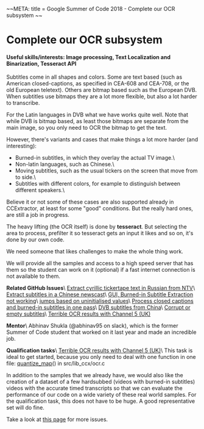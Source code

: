 
~~META:
title = Google Summer of Code 2018 - Complete our OCR subsystem
~~
# Complete our OCR subsystem

#### Useful skills/interests: Image processing, Text Localization and Binarization, Tesseract API 


Subtitles come in all shapes and colors. Some are text based (such as American closed-captions, as specified in CEA-608 and CEA-708, or the old European teletext). Others are bitmap based such as the European DVB. When subtitles use bitmaps they are a lot more flexible, but also a lot harder to transcribe.

For the Latin languages in DVB what we have works quite well. Note that while DVB is bitmap based, as least those bitmaps are separate from the main image, so you only need to OCR the bitmap to get the text.

However, there's variants and cases that make things a lot more harder (and interesting):

- Burned-in subtitles, in which they overlay the actual TV image.\\
- Non-latin languages, such as Chinese.\\
- Moving subtitles, such as the usual tickers on the screen that move from to side.\\
- Subtitles with different colors, for example to distinguish between different speakers.\\

Believe it or not some of these cases are also supported already in CCExtractor, at least for some "good" conditions. But the really hard ones, are still a job in progress.

The heavy lifting (the OCR itself) is done by **tesseract**. But selecting the area to process, prefilter it so tesseract gets an input it likes and so on, it's done by our own code.

We need someone that likes challenges to make the whole thing work.

We will provide all the samples and access to a high speed server that has them so the student can work on it (optional) if a fast internet connection is not available to them. 

__**Related GitHub Issues**__\\
[Extract cyrillic tickertape text in Russian from NTV](https://github.com/CCExtractor/ccextractor/issues/923)\\
[Extract subtitles in a Chinese newscast](https://github.com/CCExtractor/ccextractor/issues/918)\\
[GUI, Burned-in Subtitle Extraction not working](https://github.com/CCExtractor/ccextractor/issues/806)\\
[jumps based on uninitialised values](https://github.com/CCExtractor/ccextractor/issues/662)\\
[Process closed captions and burned-in subtitles in one pass](https://github.com/CCExtractor/ccextractor/issues/726)\\
[DVB subtitles from China](https://github.com/CCExtractor/ccextractor/issues/224)\\
[Corrupt or empty subtitles](https://github.com/CCExtractor/ccextractor/issues/243)\\
[Terrible OCR results with Channel 5 (UK)](https://github.com/CCExtractor/ccextractor/issues/929)

__**Mentor**__\\
Abhinav Shukla (@abhinav95 on slack), which is the former Summer of Code student that worked on it last year and made an incredible job.

**Qualification tasks**\\
[Terrible OCR results with Channel 5 (UK)](https://github.com/CCExtractor/ccextractor/issues/929)\\
This task is ideal to get started, because you only need to deal with one function in one file: [quantize_map](https://github.com/CCExtractor/ccextractor/blob/930ca716ca0bdae629ddd170abbcc2ad75472422/src/lib_ccx/ocr.c)() in src/lib_ccx/ocr.c

In addition to the samples that we already have, we would also like the creation of a dataset of a few hardsubbed (videos with burned-in subtitles) videos with the accurate timed transcripts so that we can evaluate the performance of our code on a wide variety of these real world samples. For the qualification task, this does not have to be huge. A good representative set will do fine.

Take a look at [this page](https://ccextractor.org/public/gsoc/takehome) for more issues.

